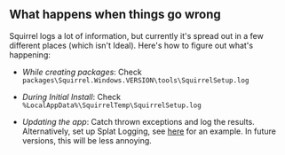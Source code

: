 ## What happens when things go wrong

Squirrel logs a lot of information, but currently it's spread out in a few different places (which isn't Ideal). Here's how to figure out what's happening:

* *While creating packages*: Check `packages\Squirrel.Windows.VERSION\tools\SquirrelSetup.log`

* *During Initial Install*: Check `%LocalAppData%\SquirrelTemp\SquirrelSetup.log`

* *Updating the app*: Catch thrown exceptions and log the results. Alternatively, set up Splat Logging, see [here](https://github.com/Squirrel/Squirrel.Windows.Next/blob/6d7ae23602a3d9a7636265403d42c1090260e6dc/src/Update/Program.cs#L53) for an example. In future versions, this will be less annoying.
